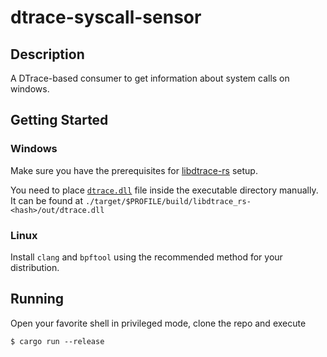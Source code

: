 # dtrace-syscall-sensor

## Description

A DTrace-based consumer to get information about system calls on windows.

## Getting Started

### Windows
Make sure you have the prerequisites for [libdtrace-rs](https://github.com/cyberphantom52/libdtrace-rs) setup.

You need to place [`dtrace.dll`](https://learn.microsoft.com/en-us/windows-hardware/drivers/devtest/dtrace) file inside the executable directory manually. It can be found at `./target/$PROFILE/build/libdtrace_rs-<hash>/out/dtrace.dll`


### Linux
Install `clang` and `bpftool` using the recommended method for your distribution.

## Running
Open your favorite shell in privileged mode, clone the repo and execute 

```shell
$ cargo run --release
```
